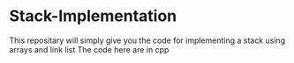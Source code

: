 # Stack-Implementation
This repositary will simply give you the code for implementing a stack using arrays and link list
The code here are in cpp 

